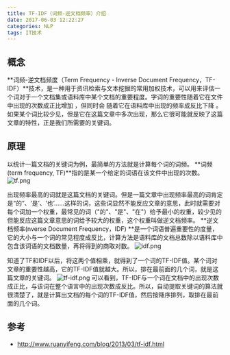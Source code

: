 ```yaml
---
title: TF-IDF（词频-逆文档频率）介绍
date: 2017-06-03 12:22:27
categories: NLP
tags: IT技术
---
```

## 概念
**词频-逆文档频度（Term Frequency - Inverse Document Frequency，TF-IDF）**技术，是一种用于资讯检索与文本挖掘的常用加权技术，可以用来评估一个词对于一个文档集或语料库中某个文档的重要程度。字词的重要性随着它在文件中出现的次数成正比增加 ，但同时会 随着它在语料库中出现的频率成反比下降 。如果某个词比较少见，但是它在这篇文章中多次出现，那么它很可能就反映了这篇文章的特性，正是我们所需要的关键词。

## 原理
以统计一篇文档的关键词为例，最简单的方法就是计算每个词的词频。
**词频 (term frequency, TF)**指的是某一个给定的词语在该文件中出现的次数。
![tf.png](http://upload-images.jianshu.io/upload_images/1713353-1eb20977ff42c9e7.png?imageMogr2/auto-orient/strip%7CimageView2/2/w/1240)

出现频率最高的词就是这篇文档的关键词。但是一篇文章中出现频率最高的词肯定是“的”、‘是’、‘也’……这样的词，这些词显然不能反应文章的意思，此时就需要对每个词加一个权重，最常见的词（"的"、"是"、"在"）给予最小的权重，较少见的但能反应这篇文章意思的词给予较大的权重，这个权重叫做逆文档频率。
**逆文档频率(nverse Document Frequency，IDF)  **是一个词语普遍重要性的度量，它的大小与一个词的常见程度成反比，计算方法是语料库的文档总数除以语料库中包含该词语的文档数量，再将得到的商取对数。
![idf.png](http://upload-images.jianshu.io/upload_images/1713353-09e5913e6f699ad1.png?imageMogr2/auto-orient/strip%7CimageView2/2/w/1240)

知道了TF和IDF以后，将这两个值相乘，就得到了一个词的TF-IDF值。某个词对文章的重要性越高，它的TF-IDF值就越大。所以，排在最前面的几个词，就是这篇文章的关键词。
![tf-idf.png](http://upload-images.jianshu.io/upload_images/1713353-e4e8e93053782336.png?imageMogr2/auto-orient/strip%7CimageView2/2/w/1240)
可以看到，TF-IDF与一个词在文档中的出现次数成正比，与该词在整个语言中的出现次数成反比。所以，自动提取关键词的算法就很清楚了，就是计算出文档的每个词的TF-IDF值，然后按降序排列，取排在最前面的几个词。

## 参考
- http://www.ruanyifeng.com/blog/2013/03/tf-idf.html

